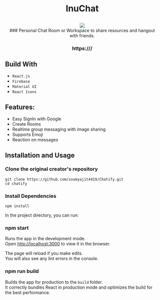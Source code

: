 <div align="center">

# InuChat
<h2 align="center">
</h2>
<div align="center">
  <img src="https://i.imgur.com/eAHY3c2.png" />
</div>
### Personal Chat Room or Workspace to share resources and hangout with friends.

### https:///

</div>

## Build With

- `React.js`
- `Firebase`
- `Material UI`
- `React Icons`

## Features:

- Easy SignIn with Google
- Create Rooms
- Realtime group messaging with image sharing
- Supports Emoji
- Reaction on messages

## Installation and Usage

### Clone the original creator's repository

`git clone https://github.com/soumyajit4419/Chatify.git` <br/>
`cd chatify`

### Install Dependencies

`npm install`

In the project directory, you can run:

### npm start

Runs the app in the development mode.\
Open [http://localhost:3000](http://localhost:3000) to view it in the browser.

The page will reload if you make edits.\
You will also see any lint errors in the console.

### npm run build

Builds the app for production to the `build` folder.\
It correctly bundles React in production mode and optimizes the build for the best performance.
